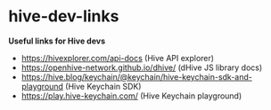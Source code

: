 # hive-dev-links
**Useful links for Hive devs** 

* https://hivexplorer.com/api-docs (Hive API explorer)
* https://openhive-network.github.io/dhive/ (dHive JS library docs)
* https://hive.blog/keychain/@keychain/hive-keychain-sdk-and-playground (Hive Keychain SDK)
* https://play.hive-keychain.com/ (Hive Keychain playground) 
